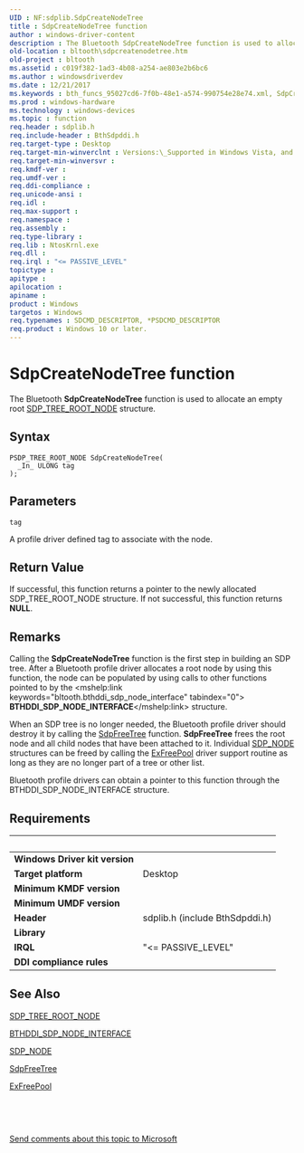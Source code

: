 ```yaml
---
UID : NF:sdplib.SdpCreateNodeTree
title : SdpCreateNodeTree function
author : windows-driver-content
description : The Bluetooth SdpCreateNodeTree function is used to allocate an empty root SDP_TREE_ROOT_NODE structure.
old-location : bltooth\sdpcreatenodetree.htm
old-project : bltooth
ms.assetid : c019f382-1ad3-4b08-a254-ae803e2b6bc6
ms.author : windowsdriverdev
ms.date : 12/21/2017
ms.keywords : bth_funcs_95027cd6-7f0b-48e1-a574-990754e28e74.xml, SdpCreateNodeTree, SdpCreateNodeTree function [Bluetooth Devices], bltooth.sdpcreatenodetree, sdplib/SdpCreateNodeTree
ms.prod : windows-hardware
ms.technology : windows-devices
ms.topic : function
req.header : sdplib.h
req.include-header : BthSdpddi.h
req.target-type : Desktop
req.target-min-winverclnt : Versions:\_Supported in Windows Vista, and later.
req.target-min-winversvr : 
req.kmdf-ver : 
req.umdf-ver : 
req.ddi-compliance : 
req.unicode-ansi : 
req.idl : 
req.max-support : 
req.namespace : 
req.assembly : 
req.type-library : 
req.lib : NtosKrnl.exe
req.dll : 
req.irql : "<= PASSIVE_LEVEL"
topictype : 
apitype : 
apilocation : 
apiname : 
product : Windows
targetos : Windows
req.typenames : SDCMD_DESCRIPTOR, *PSDCMD_DESCRIPTOR
req.product : Windows 10 or later.
---
```



# SdpCreateNodeTree function
The Bluetooth 
  <b>SdpCreateNodeTree</b> function is used to allocate an empty root 
  <a href="..\sdpnode\ns-sdpnode-_sdp_tree_root_node.md">SDP_TREE_ROOT_NODE</a> structure.

## Syntax

````
PSDP_TREE_ROOT_NODE SdpCreateNodeTree(
  _In_ ULONG tag
);
````

## Parameters

`tag`

A profile driver defined tag to associate with the node.


## Return Value

If successful, this function returns a pointer to the newly allocated SDP_TREE_ROOT_NODE
     structure. If not successful, this function returns <b>NULL</b>.

## Remarks

Calling the 
    <b>SdpCreateNodeTree</b> function is the first step in building an SDP tree. After a Bluetooth profile
    driver allocates a root node by using this function, the node can be populated by using calls to other
    functions pointed to by the 
    <mshelp:link keywords="bltooth.bthddi_sdp_node_interface" tabindex="0"><b>
    BTHDDI_SDP_NODE_INTERFACE</b></mshelp:link> structure.

When an SDP tree is no longer needed, the Bluetooth profile driver should destroy it by calling the 
    <a href="..\sdplib\nf-sdplib-sdpfreetree.md">SdpFreeTree</a> function. 
    <b>SdpFreeTree</b> frees the root node and all child nodes that have been attached to it. Individual 
    <a href="..\sdpnode\ns-sdpnode-_sdp_node.md">SDP_NODE</a> structures can be freed by calling the 
    <a href="..\ntddk\nf-ntddk-exfreepool.md">ExFreePool</a> driver support routine as long as they
    are no longer part of a tree or other list.

Bluetooth profile drivers can obtain a pointer to this function through the BTHDDI_SDP_NODE_INTERFACE
    structure.

## Requirements
| &nbsp; | &nbsp; |
| ---- |:---- |
| **Windows Driver kit version** |  |
| **Target platform** | Desktop |
| **Minimum KMDF version** |  |
| **Minimum UMDF version** |  |
| **Header** | sdplib.h (include BthSdpddi.h) |
| **Library** |  |
| **IRQL** | "<= PASSIVE_LEVEL" |
| **DDI compliance rules** |  |

## See Also

<a href="..\sdpnode\ns-sdpnode-_sdp_tree_root_node.md">SDP_TREE_ROOT_NODE</a>

<a href="..\bthsdpddi\ns-bthsdpddi-_bthddi_sdp_node_interface.md">BTHDDI_SDP_NODE_INTERFACE</a>

<a href="..\sdpnode\ns-sdpnode-_sdp_node.md">SDP_NODE</a>

<a href="..\sdplib\nf-sdplib-sdpfreetree.md">SdpFreeTree</a>

<a href="..\ntddk\nf-ntddk-exfreepool.md">ExFreePool</a>

 

 

<a href="mailto:wsddocfb@microsoft.com?subject=Documentation%20feedback [bltooth\bltooth]:%20SdpCreateNodeTree function%20 RELEASE:%20(12/21/2017)&amp;body=%0A%0APRIVACY STATEMENT%0A%0AWe use your feedback to improve the documentation. We don't use your email address for any other purpose, and we'll remove your email address from our system after the issue that you're reporting is fixed. While we're working to fix this issue, we might send you an email message to ask for more info. Later, we might also send you an email message to let you know that we've addressed your feedback.%0A%0AFor more info about Microsoft's privacy policy, see http://privacy.microsoft.com/en-us/default.aspx." title="Send comments about this topic to Microsoft">Send comments about this topic to Microsoft</a>